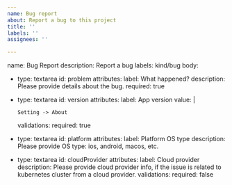 ```yaml
---
name: Bug report
about: Report a bug to this project
title: ''
labels: ''
assignees: ''

---
```


name: Bug Report
description: Report a bug
labels: kind/bug
body:
  - type: textarea
    id: problem
    attributes:
      label: What happened?
      description: Please provide details about the bug.
      required: true

  - type: textarea
    id: version
    attributes:
      label: App version
      value: |

        Setting -> About

    validations:
      required: true

  - type: textarea
    id: platform
    attributes:
      label: Platform OS type
     description: Please provide OS type: ios, android, macos, etc.

  - type: textarea
    id: cloudProvider
    attributes:
      label: Cloud provider
      description: Please provide cloud provider info, if the issue is related to kubernetes cluster from a cloud provider.
    validations:
      required: false
